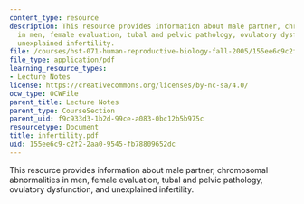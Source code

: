 ```yaml
---
content_type: resource
description: This resource provides information about male partner, chromosomal abnormalities
  in men, female evaluation, tubal and pelvic pathology, ovulatory dysfunction, and
  unexplained infertility.
file: /courses/hst-071-human-reproductive-biology-fall-2005/155ee6c9c2f22aa09545fb78809652dc_infertility.pdf
file_type: application/pdf
learning_resource_types:
- Lecture Notes
license: https://creativecommons.org/licenses/by-nc-sa/4.0/
ocw_type: OCWFile
parent_title: Lecture Notes
parent_type: CourseSection
parent_uid: f9c933d3-1b2d-99ce-a083-0bc12b5b975c
resourcetype: Document
title: infertility.pdf
uid: 155ee6c9-c2f2-2aa0-9545-fb78809652dc
---
```

This resource provides information about male partner, chromosomal abnormalities in men, female evaluation, tubal and pelvic pathology, ovulatory dysfunction, and unexplained infertility.